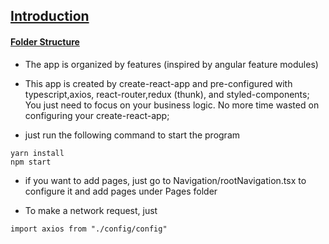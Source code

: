 ## <u>Introduction</u>

#### <u>Folder Structure</u>

* The app is organized by features (inspired by angular feature modules)

* This app is created by create-react-app and pre-configured with typescript,axios, react-router,redux (thunk), and styled-components; You just need to focus on your business logic. No more time wasted on configuring your create-react-app;

- just run the following command to start the program

```
yarn install
npm start
```

- if you want to add pages, just go to Navigation/rootNavigation.tsx to configure it and add pages under Pages folder

* To make a network request, just

```
import axios from "./config/config" 
```
